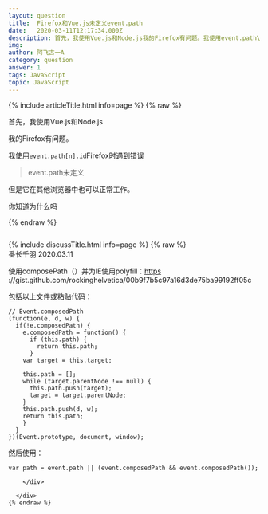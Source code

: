```yaml
---
layout: question
title:  Firefox和Vue.js未定义event.path
date:   2020-03-11T12:17:34.000Z
description: 首先，我使用Vue.js和Node.js我的Firefox有问题。我使用event.path\[n\].idFirefox时遇到错误  even...
img: 
author: 阿飞古一A
category: question
answer: 1
tags: JavaScript
topic: JavaScript
---
```

<div class="article-root">
  <div class="article">
    {% include articleTitle.html info=page %}
    {% raw %}
    <div class="article-content"><p><font style="vertical-align: inherit;"><font style="vertical-align: inherit;">首先，我使用Vue.js和Node.js</font></font></p>

<p><font style="vertical-align: inherit;"><font style="vertical-align: inherit;">我的Firefox有问题。</font></font></p>

<p><font style="vertical-align: inherit;"><font style="vertical-align: inherit;">我使用</font></font><code>event.path[n].id</code><font style="vertical-align: inherit;"><font style="vertical-align: inherit;">Firefox时遇到错误</font></font></p>

<blockquote>
  <p><font style="vertical-align: inherit;"><font style="vertical-align: inherit;">event.path未定义</font></font></p>
</blockquote>

<p><font style="vertical-align: inherit;"><font style="vertical-align: inherit;">但是它在其他浏览器中也可以正常工作。</font></font></p>

<p><font style="vertical-align: inherit;"><font style="vertical-align: inherit;">你知道为什么吗</font></font></p></div>
    {% endraw %}
  </div>
  <p style="height: 0;width:0;overflow: hidden;"> 第797篇《Firefox和Vue.js未定义event.path》来自Winter(https://github.com/aiyld/aiyld.github.io)的站点</p>
  <div class="discuss-wrapper">
    {% include discussTitle.html info=page %}
    {% raw %}
    <div class="discuss-item">
        <div class="discuss-parent">
          <div class="discuss-meta">
            <span class="discuss-user">番长千羽</span>
            <span class="discuss-time">2020.03.11</span>
          </div>
          <div class="discuss-comment"><p><font style="vertical-align: inherit;"><font style="vertical-align: inherit;">使用composePath（）并为IE使用polyfill：</font><a href="https://gist.github.com/rockinghelvetica/00b9f7b5c97a16d3de75ba99192ff05c" rel="nofollow noreferrer"><font style="vertical-align: inherit;">https</font></a><font style="vertical-align: inherit;"> ://gist.github.com/rockinghelvetica/00b9f7b5c97a16d3de75ba99192ff05c
</font></font><a href="https://gist.github.com/rockinghelvetica/00b9f7b5c97a16d3de75ba99192ff05c" rel="nofollow noreferrer"><font style="vertical-align: inherit;"></font></a></p>

<p><font style="vertical-align: inherit;"><font style="vertical-align: inherit;">包括以上文件或粘贴代码：</font></font></p>

<pre><code>// Event.composedPath<font></font>
(function(e, d, w) {<font></font>
  if(!e.composedPath) {<font></font>
    e.composedPath = function() {<font></font>
      if (this.path) {<font></font>
        return this.path;<font></font>
      } <font></font>
    var target = this.target;<font></font>
<font></font>
    this.path = [];<font></font>
    while (target.parentNode !== null) {<font></font>
      this.path.push(target);<font></font>
      target = target.parentNode;<font></font>
    }<font></font>
    this.path.push(d, w);<font></font>
    return this.path;<font></font>
    }<font></font>
  }<font></font>
})(Event.prototype, document, window);<font></font>
</code></pre>

<p><font style="vertical-align: inherit;"><font style="vertical-align: inherit;">然后使用：</font></font></p>

<pre><code>var path = event.path || (event.composedPath &amp;&amp; event.composedPath());
</code></pre></div>
        </div>
        
      </div>
    {% endraw %}
  </div>
<div>
